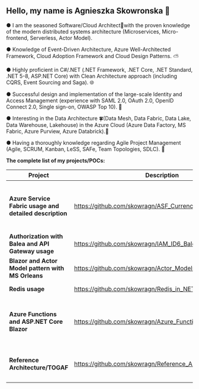 ## Hello, my name is Agnieszka Skowronska 👋

● I am the seasoned Software/Cloud Architect🗼with the proven knowledge of the modern distributed systems architecture (Microservices, Micro-frontend, Serverless, Actor Model). 

● Knowledge of Event-Driven Architecture, Azure Well-Architected Framework, Cloud Adoption Framework and Cloud Design Patterns. ⛅

● Highly proficient in C#/.NET (.NET Framework, .NET Core, .NET Standard, .NET 5-8, ASP.NET Core) with Clean Architecture approach (including CQRS, Event Sourcing and Saga). 🌐

● Successful design and implementation of the large-scale Identity and Access Management (experience with SAML 2.0, OAuth 2.0, OpenID Connect 2.0, Single sign-on, OWASP Top 10). 🚀

● Interesting in the Data Architecture 🍀(Data Mesh, Data Fabric, Data Lake, Data Warehouse, Lakehouse) in the Azure Cloud (Azure Data Factory, MS Fabric, Azure Purview, Azure Databrick).🏢

● Having a thoroughly knowledge regarding Agile Project Management (Agile, SCRUM, Kanban, LeSS, SAFe, Team Topologies, SDLC). 🎃

**The complete list of my projects/POCs:**

| Project | Description | Framework/Solution | Status|
| --- | --- |---|---|
| **Azure Service Fabric usage and detailed description** | https://github.com/skowragn/ASF_CurrencyManager |**$${\color{green}Azure}$$** **$${\color{green}Service}$$** **$${\color{green}Fabric}$$**, **C# 12**, **ASP.NET Core 8 Web API**, **.NET 8**| **$${\color{blue}public}$$** |
| **Authorization with Balea and API Gateway usage**  | https://github.com/skowragn/IAM_ID6_Balea_with_APIGateway |Ocelot, YARP, Identity Server 6, Balea, **C# 12**, **ASP.NET Core 8 Web API**, **.NET 8**| **$${\color{blue}public}$$**  |
| **Blazor and Actor Model pattern with MS Orleans** | https://github.com/skowragn/Actor_Models_with_MSOrleans |MS Orleans, **ASP.NET Core 8 Blazor**, **C# 12**, **.NET 8**| **$${\color{blue}public}$$**  |
| **Redis usage** | https://github.com/skowragn/Redis_in_NET |RedisDB, **C# 12**, **ASP.NET Core 8 Web API**, **.NET 8**| **$${\color{blue}public}$$**  |
| **Azure Functions and ASP.NET Core Blazor** | https://github.com/skowragn/Azure_Functions_and_Blazor |**$${\color{green}Azure}$$** **$${\color{green}Functions}$$**, **ASP.NET Core 8 Blazor**, **ASP.NET Core 8 Web API**, **C# 12**, **.NET 8**| **$${\color{blue}private/}$$** **$${\color{blue}under}$$** **$${\color{blue}construction}$$**   |
| **Reference Architecture/TOGAF** | https://github.com/skowragn/Reference_Architecture | **TOGAF**, **C4**, **UML**, **ArchiMate**| **$${\color{blue}private/}$$** **$${\color{blue}under}$$** **$${\color{blue}construction}$$**  |
